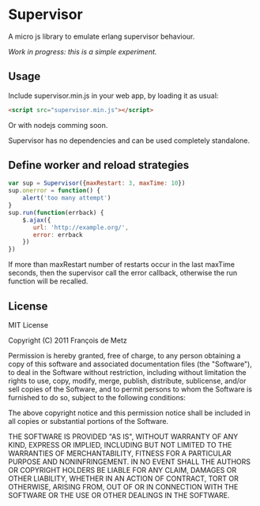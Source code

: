 # Supervisor

A micro js library to emulate erlang supervisor behaviour.

*Work in progress: this is a simple experiment.*

## Usage

Include supervisor.min.js in your web app, by loading it as usual:

```html
<script src="supervisor.min.js"></script>
```

Or with nodejs comming soon.

Supervisor has no dependencies and can be used completely standalone.

## Define worker and reload strategies

```javascript
var sup = Supervisor({maxRestart: 3, maxTime: 10})
sup.onerror = function() {
    alert('too many attempt')
}
sup.run(function(errback) {
    $.ajax({
       url: 'http://example.org/',
       error: errback
    })
})
```

If more than maxRestart number of restarts occur in the last maxTime seconds, then the supervisor call the error callback, otherwise the run function will be recalled.

## License

MIT License

Copyright (C) 2011 François de Metz

Permission is hereby granted, free of charge, to any person obtaining a copy of this software and associated documentation files (the "Software"), to deal in the Software without restriction, including without limitation the rights to use, copy, modify, merge, publish, distribute, sublicense, and/or sell copies of the Software, and to permit persons to whom the Software is furnished to do so, subject to the following conditions:

The above copyright notice and this permission notice shall be included in all copies or substantial portions of the Software.

THE SOFTWARE IS PROVIDED "AS IS", WITHOUT WARRANTY OF ANY KIND, EXPRESS OR IMPLIED, INCLUDING BUT NOT LIMITED TO THE WARRANTIES OF MERCHANTABILITY, FITNESS FOR A PARTICULAR PURPOSE AND NONINFRINGEMENT. IN NO EVENT SHALL THE AUTHORS OR COPYRIGHT HOLDERS BE LIABLE FOR ANY CLAIM, DAMAGES OR OTHER LIABILITY, WHETHER IN AN ACTION OF CONTRACT, TORT OR OTHERWISE, ARISING FROM, OUT OF OR IN CONNECTION WITH THE SOFTWARE OR THE USE OR OTHER DEALINGS IN THE SOFTWARE.
